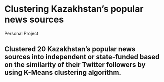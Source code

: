 # Clustering Kazakhstan’s popular news sources
Personal Project

## Clustered 20 Kazakhstan’s popular news sources into independent or state-funded based on the similarity of their Twitter followers by using K-Means clustering algorithm.
